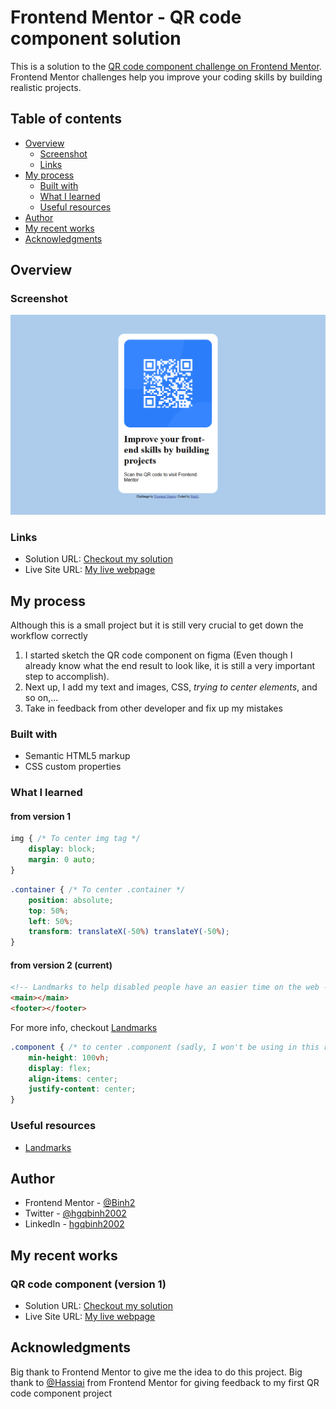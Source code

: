 # Frontend Mentor - QR code component solution

This is a solution to the [QR code component challenge on Frontend Mentor](https://www.frontendmentor.io/challenges/qr-code-component-iux_sIO_H). Frontend Mentor challenges help you improve your coding skills by building realistic projects. 

## Table of contents

- [Overview](#Overview)
  - [Screenshot](#Screenshot)
  - [Links](#Links)
- [My process](#My-process)
  - [Built with](#Built-with)
  - [What I learned](#What-I-learned)
  - [Useful resources](#Useful-resources)
- [Author](#Author)
- [My recent works](#My-recent-works)
- [Acknowledgments](#Acknowledgments)

## Overview

### Screenshot

![](./screenshot.jpg)

### Links

- Solution URL: [Checkout my solution](https://github.com/Binh2/qr-code-component-v2)
- Live Site URL: [My live webpage](https://binh2.github.io/qr-code-component-v2/)

## My process

Although this is a small project but it is still very crucial to get down the workflow correctly

1. I started sketch the QR code component on figma (Even though I already know what the end result to look like, it is still a very important step to accomplish).
2. Next up, I add my text and images, CSS, *trying to center elements*, and so on,... 
3. Take in feedback from other developer and fix up my mistakes

### Built with

- Semantic HTML5 markup
- CSS custom properties

### What I learned

#### from version 1

```css
img { /* To center img tag */
	display: block;
	margin: 0 auto;
}
```

```css
.container { /* To center .container */
	position: absolute;
	top: 50%;
	left: 50%;
	transform: translateX(-50%) translateY(-50%);
}
```

#### from version 2 (current)

```html
<!-- Landmarks to help disabled people have an easier time on the web -->
<main></main>
<footer></footer>
```

For more info, checkout [Landmarks](https://dequeuniversity.com/rules/axe/4.3/landmark-one-main?application=axeAPI)

```css
.component { /* to center .component (sadly, I won't be using in this repo) */
	min-height: 100vh;
	display: flex;
	align-items: center;
	justify-content: center;
}
```

### Useful resources

- [Landmarks](https://dequeuniversity.com/rules/axe/4.3/landmark-one-main?application=axeAPI)

## Author

- Frontend Mentor - [@Binh2](https://www.frontendmentor.io/profile/Binh2)
- Twitter - [@hgqbinh2002](https://twitter.com/hgqbinh2002)
- LinkedIn - [hgqbinh2002](https://www.linkedin.com/in/hgqbinh2002/)

## My recent works

### QR code component (version 1)

- Solution URL: [Checkout my solution](https://github.com/Binh2/qr-code-component)
- Live Site URL: [My live webpage](https://binh2.github.io/qr-code-component/)

## Acknowledgments

Big thank to Frontend Mentor to give me the idea to do this project.
Big thank to [@Hassiai](https://www.frontendmentor.io/profile/Hassiai) from Frontend Mentor for giving feedback to my first QR code component project